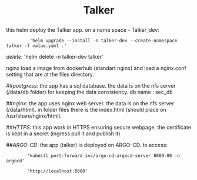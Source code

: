 # <p align="center">**Talker**</p>


this helm deploy the Talker app.
on a name space - Talker_dev:

             'helm upgrade --install -n talker-dev --create-namespace talker -f value.yaml .'
 
*delete:*
             'helm delete -n talker-dev talker'

   nginx load a image from dockerhub (standart nginx) and load a nginx.conf setting that are at the files directory.

##*postgress:*
    the app has a sql database. the data is on the nfs server (/data/db folder) for keeping the data consistency.
    db name : sec_db

##*nginx:*
    the app  uses nginx web server. the data is on the nfs server (/data/html).
    in folder files there is the index.html (should place on /usr/share/nginx/html).

##*HTTPS:*
   this app work in HTTPS ensuring secure webpage. the certificate is kept in a secret (ingress pull it and publish it)

##*ARGO-CD:*
   the app (talker) is deployed on ARGO-CD.
   to access:
   
            'kubectl port-forward svc/argo-cd-argocd-server 8080:80 -n argocd'
   
            'http://localhost:8080'
   

